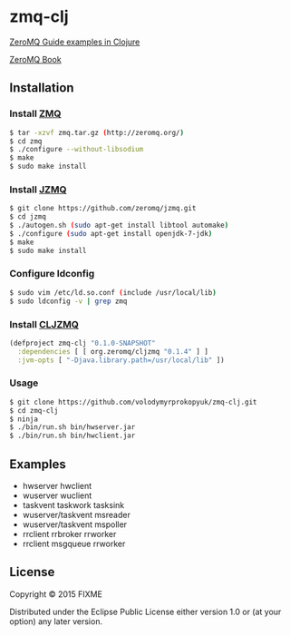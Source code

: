 # zmq-clj

[ZeroMQ Guide examples in Clojure](https://github.com/imatix/zguide)

[ZeroMQ Book](http://shop.oreilly.com/product/0636920026136.do)

## Installation

### Install [ZMQ](https://github.com/zeromq/libzmq)

```bash
$ tar -xzvf zmq.tar.gz (http://zeromq.org/)
$ cd zmq
$ ./configure --without-libsodium
$ make
$ sudo make install
```

### Install [JZMQ](https://github.com/zeromq/jzmq)

```bash
$ git clone https://github.com/zeromq/jzmq.git
$ cd jzmq
$ ./autogen.sh (sudo apt-get install libtool automake)
$ ./configure (sudo apt-get install openjdk-7-jdk)
$ make
$ sudo make install
```

### Configure ldconfig

```bash
$ sudo vim /etc/ld.so.conf (include /usr/local/lib)
$ sudo ldconfig -v | grep zmq
```
### Install [CLJZMQ](https://github.com/zeromq/cljzmq)

```clojure
(defproject zmq-clj "0.1.0-SNAPSHOT"
  :dependencies [ [ org.zeromq/cljzmq "0.1.4" ] ]
  :jvm-opts [ "-Djava.library.path=/usr/local/lib" ])
```

### Usage

```bash
$ git clone https://github.com/volodymyrprokopyuk/zmq-clj.git
$ cd zmq-clj
$ ninja
$ ./bin/run.sh bin/hwserver.jar
$ ./bin/run.sh bin/hwclient.jar
```

## Examples
- hwserver hwclient
- wuserver wuclient
- taskvent taskwork tasksink
- wuserver/taskvent msreader
- wuserver/taskvent mspoller
- rrclient rrbroker rrworker
- rrclient msgqueue rrworker

## License

Copyright © 2015 FIXME

Distributed under the Eclipse Public License either version 1.0 or (at
your option) any later version.
